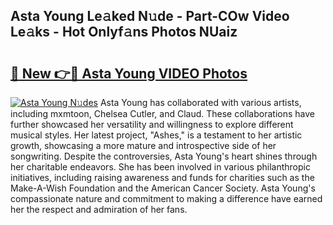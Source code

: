 ## Asta Young Le𝚊ked N𝚞de - Part-COw Video Le𝚊ks - Hot Onlyf𝚊ns Photos NUaiz

# <h2><a href="http://ab75310.deff.icu/?id=Asta+Young">🔗 New 👉🔴 Asta Young VIDEO Photos</a></h2>

[![Asta Young N𝚞des](https://i.imgur.com/rIISA9y.gif)](http://ab75310.deff.icu/?id=Asta+Young)
Asta Young has collaborated with various artists, including mxmtoon, Chelsea Cutler, and Claud. These collaborations have further showcased her versatility and willingness to explore different musical styles. Her latest project, "Ashes," is a testament to her artistic growth, showcasing a more mature and introspective side of her songwriting. Despite the controversies, Asta Young's heart shines through her charitable endeavors. She has been involved in various philanthropic initiatives, including raising awareness and funds for charities such as the Make-A-Wish Foundation and the American Cancer Society. Asta Young's compassionate nature and commitment to making a difference have earned her the respect and admiration of her fans.
